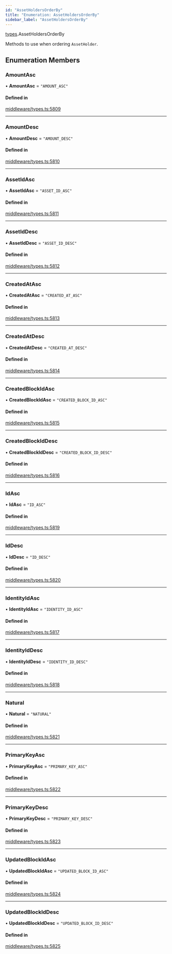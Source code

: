 ```yaml
---
id: "AssetHoldersOrderBy"
title: "Enumeration: AssetHoldersOrderBy"
sidebar_label: "AssetHoldersOrderBy"
---
```


[types](../../../modules/Types/Types.md).AssetHoldersOrderBy

Methods to use when ordering `AssetHolder`.

## Enumeration Members

### AmountAsc

• **AmountAsc** = ``"AMOUNT_ASC"``

#### Defined in

[middleware/types.ts:5809](https://github.com/PolymeshAssociation/polymesh-sdk/blob/b55e63737/src/middleware/types.ts#L5809)

___

### AmountDesc

• **AmountDesc** = ``"AMOUNT_DESC"``

#### Defined in

[middleware/types.ts:5810](https://github.com/PolymeshAssociation/polymesh-sdk/blob/b55e63737/src/middleware/types.ts#L5810)

___

### AssetIdAsc

• **AssetIdAsc** = ``"ASSET_ID_ASC"``

#### Defined in

[middleware/types.ts:5811](https://github.com/PolymeshAssociation/polymesh-sdk/blob/b55e63737/src/middleware/types.ts#L5811)

___

### AssetIdDesc

• **AssetIdDesc** = ``"ASSET_ID_DESC"``

#### Defined in

[middleware/types.ts:5812](https://github.com/PolymeshAssociation/polymesh-sdk/blob/b55e63737/src/middleware/types.ts#L5812)

___

### CreatedAtAsc

• **CreatedAtAsc** = ``"CREATED_AT_ASC"``

#### Defined in

[middleware/types.ts:5813](https://github.com/PolymeshAssociation/polymesh-sdk/blob/b55e63737/src/middleware/types.ts#L5813)

___

### CreatedAtDesc

• **CreatedAtDesc** = ``"CREATED_AT_DESC"``

#### Defined in

[middleware/types.ts:5814](https://github.com/PolymeshAssociation/polymesh-sdk/blob/b55e63737/src/middleware/types.ts#L5814)

___

### CreatedBlockIdAsc

• **CreatedBlockIdAsc** = ``"CREATED_BLOCK_ID_ASC"``

#### Defined in

[middleware/types.ts:5815](https://github.com/PolymeshAssociation/polymesh-sdk/blob/b55e63737/src/middleware/types.ts#L5815)

___

### CreatedBlockIdDesc

• **CreatedBlockIdDesc** = ``"CREATED_BLOCK_ID_DESC"``

#### Defined in

[middleware/types.ts:5816](https://github.com/PolymeshAssociation/polymesh-sdk/blob/b55e63737/src/middleware/types.ts#L5816)

___

### IdAsc

• **IdAsc** = ``"ID_ASC"``

#### Defined in

[middleware/types.ts:5819](https://github.com/PolymeshAssociation/polymesh-sdk/blob/b55e63737/src/middleware/types.ts#L5819)

___

### IdDesc

• **IdDesc** = ``"ID_DESC"``

#### Defined in

[middleware/types.ts:5820](https://github.com/PolymeshAssociation/polymesh-sdk/blob/b55e63737/src/middleware/types.ts#L5820)

___

### IdentityIdAsc

• **IdentityIdAsc** = ``"IDENTITY_ID_ASC"``

#### Defined in

[middleware/types.ts:5817](https://github.com/PolymeshAssociation/polymesh-sdk/blob/b55e63737/src/middleware/types.ts#L5817)

___

### IdentityIdDesc

• **IdentityIdDesc** = ``"IDENTITY_ID_DESC"``

#### Defined in

[middleware/types.ts:5818](https://github.com/PolymeshAssociation/polymesh-sdk/blob/b55e63737/src/middleware/types.ts#L5818)

___

### Natural

• **Natural** = ``"NATURAL"``

#### Defined in

[middleware/types.ts:5821](https://github.com/PolymeshAssociation/polymesh-sdk/blob/b55e63737/src/middleware/types.ts#L5821)

___

### PrimaryKeyAsc

• **PrimaryKeyAsc** = ``"PRIMARY_KEY_ASC"``

#### Defined in

[middleware/types.ts:5822](https://github.com/PolymeshAssociation/polymesh-sdk/blob/b55e63737/src/middleware/types.ts#L5822)

___

### PrimaryKeyDesc

• **PrimaryKeyDesc** = ``"PRIMARY_KEY_DESC"``

#### Defined in

[middleware/types.ts:5823](https://github.com/PolymeshAssociation/polymesh-sdk/blob/b55e63737/src/middleware/types.ts#L5823)

___

### UpdatedBlockIdAsc

• **UpdatedBlockIdAsc** = ``"UPDATED_BLOCK_ID_ASC"``

#### Defined in

[middleware/types.ts:5824](https://github.com/PolymeshAssociation/polymesh-sdk/blob/b55e63737/src/middleware/types.ts#L5824)

___

### UpdatedBlockIdDesc

• **UpdatedBlockIdDesc** = ``"UPDATED_BLOCK_ID_DESC"``

#### Defined in

[middleware/types.ts:5825](https://github.com/PolymeshAssociation/polymesh-sdk/blob/b55e63737/src/middleware/types.ts#L5825)
